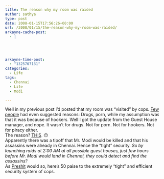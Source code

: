 ```yaml
---
title: The reason why my room was raided
author: sathya
type: post
date: 2008-01-15T17:56:26+00:00
url: /2008/01/15/the-reason-why-my-room-was-raided/
arkayne-cache-post:
  - |
    
    
    
    
arkayne-time-post:
  - "1325767131"
categories:
  - Life
tags:
  - Chennai
  - Life
  - Modi

---
```

Well in my previous post I&#8217;d posted that my room was &#8220;visited&#8221; by cops. [Few][1] [people][2] had even suggested reasons: Drugs, porn, while my assumption was that it was because of hookers. Well I got the update from the Guest House manager, and nope. It wasn&#8217;t for drugs. Not for porn. Not for hookers. Not for piracy either.  
The reason? [THIS][3]. 😐  
Apparently there was a tipoff that Mr. Modi would be killed and that his assassins were already in Chennai. Hence the &#8220;tight&#8221; security. _So by launching raids at 2:00 AM at all possible guest houses, just few hours before Mr. Modi would land in Chennai, they could detect and find the assassins?_  
As [Preshit][4] would so, here&#8217;s 50 paise to the extremely &#8220;tight&#8221; and efficient security system of cops.

 [1]: http://www.acchablog.com
 [2]: http://biotech-geek.com/
 [3]: http://in.news.yahoo.com/ani/20080114/r_t_ani_nl_general/tnl-narendra-modi-visits-southern-chenna-99cbaa1.html
 [4]: http://www.fiftypaise.com
